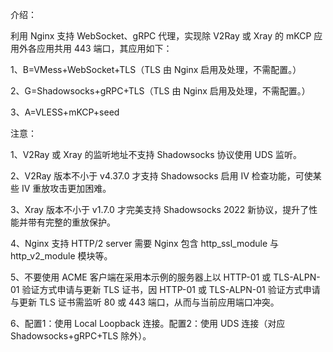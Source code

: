 介绍：

利用 Nginx 支持 WebSocket、gRPC 代理，实现除 V2Ray 或 Xray 的 mKCP 应用外各应用共用 443 端口，其应用如下：

1、B=VMess+WebSocket+TLS（TLS 由 Nginx 启用及处理，不需配置。）

2、G=Shadowsocks+gRPC+TLS（TLS 由 Nginx 启用及处理，不需配置。）

3、A=VLESS+mKCP+seed

注意：

1、V2Ray 或 Xray 的监听地址不支持 Shadowsocks 协议使用 UDS 监听。

2、V2Ray 版本不小于 v4.37.0 才支持 Shadowsocks 启用 IV 检查功能，可使某些 IV 重放攻击更加困难。

3、Xray 版本不小于 v1.7.0 才完美支持 Shadowsocks 2022 新协议，提升了性能并带有完整的重放保护。

4、Nginx 支持 HTTP/2 server 需要 Nginx 包含 http_ssl_module 与 http_v2_module 模块等。

5、不要使用 ACME 客户端在采用本示例的服务器上以 HTTP-01 或 TLS-ALPN-01 验证方式申请与更新 TLS 证书，因 HTTP-01 或 TLS-ALPN-01 验证方式申请与更新 TLS 证书需监听 80 或 443 端口，从而与当前应用端口冲突。

6、配置1：使用 Local Loopback 连接。配置2：使用 UDS 连接（对应 Shadowsocks+gRPC+TLS 除外）。
